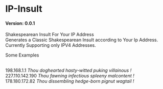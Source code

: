 IP-Insult
=========
<h4>Version: 0.0.1</h4>
Shakespearean Insult For Your IP Address <br/>
Generates a Classic Shakespearean Insult according to Your Ip Address. Currently Supporting only IPV4 Addresses.
<p> Some Examples </p><br/>
198.168.1.1
<i>Thou doghearted hasty-witted puking villainous ! </i><br/>
227.110.142.190
<i>Thou fawning infectious spleeny malcontent ! </i><br/>
178.180.172.82
<i>Thou dissembling hedge-born pignut wagtail !</i><br/>
